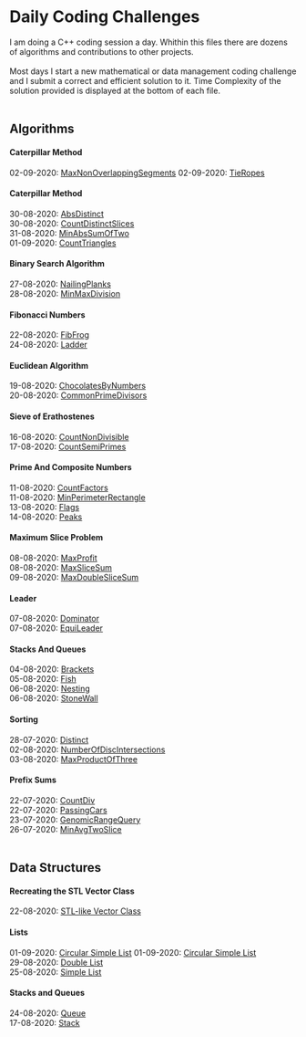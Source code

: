 # Daily Coding Challenges
  
I am doing a C++ coding session a day. Whithin this files there are dozens of algorithms and contributions to other projects.
<br/><br/>
Most days I start a new  mathematical or data management coding challenge and I submit a correct and efficient solution to it. Time Complexity of the solution provided is displayed at the bottom of each file.
<br/><br/>

## **Algorithms**

#### Caterpillar Method

02-09-2020: [MaxNonOverlappingSegments](https://github.com/ManuCanedo/DailyCodingChallenges-Cpp/tree/master/Algorithms_GreedyAlgorithm/MaxNonOverlappingSegments) 
02-09-2020: [TieRopes](https://github.com/ManuCanedo/DailyCodingChallenges-Cpp/tree/master/Algorithms_GreedyAlgorithm/TieRopes)   

#### Caterpillar Method

30-08-2020: [AbsDistinct](https://github.com/ManuCanedo/DailyCodingChallenges-Cpp/tree/master/Algorithms_CaterpillarMethod/AbsDistinct)   
30-08-2020: [CountDistinctSlices](https://github.com/ManuCanedo/DailyCodingChallenges-Cpp/tree/master/Algorithms_CaterpillarMethod/CountDistinctSlices)  
31-08-2020: [MinAbsSumOfTwo](https://github.com/ManuCanedo/DailyCodingChallenges-Cpp/tree/master/Algorithms_CaterpillarMethod/MinAbsSumOfTwo)  
01-09-2020: [CountTriangles](https://github.com/ManuCanedo/DailyCodingChallenges-Cpp/tree/master/Algorithms_CaterpillarMethod/CountTriangles) 

#### Binary Search Algorithm

27-08-2020: [NailingPlanks](https://github.com/ManuCanedo/DailyCodingChallenges-Cpp/tree/master/Algorithms_BinarySearchAlgorithm/NailingPlanks)  
28-08-2020: [MinMaxDivision](https://github.com/ManuCanedo/DailyCodingChallenges-Cpp/tree/master/Algorithms_BinarySearchAlgorithm/MinMaxDivision)

#### Fibonacci Numbers

22-08-2020: [FibFrog](https://github.com/ManuCanedo/DailyCodingChallenges-Cpp/tree/master/Algorithms_FibonacciNumbers/FibFrog)  
24-08-2020: [Ladder](https://github.com/ManuCanedo/DailyCodingChallenges-Cpp/tree/master/Algorithms_FibonacciNumbers/Ladder)

#### Euclidean Algorithm

19-08-2020: [ChocolatesByNumbers](https://github.com/ManuCanedo/DailyCodingChallenges-Cpp/tree/master/Algorithms_EuclideanAlgorithm/ChocolatesByNumbers)  
20-08-2020: [CommonPrimeDivisors](https://github.com/ManuCanedo/DailyCodingChallenges-Cpp/tree/master/Algorithms_EuclideanAlgorithm/CommonPrimeDivisors)

#### Sieve of Erathostenes

16-08-2020: [CountNonDivisible](https://github.com/ManuCanedo/DailyCodingChallenges-Cpp/tree/master/Algorithms_SieveOfErathostenes/CountNonDivisible)  
17-08-2020: [CountSemiPrimes](https://github.com/ManuCanedo/DailyCodingChallenges-Cpp/tree/master/Algorithms_SieveOfErathostenes/CountSemiPrimes)

#### Prime And Composite Numbers

11-08-2020: [CountFactors](https://github.com/ManuCanedo/DailyCodingChallenges-Cpp/tree/master/Algorithms_Prime%26CompositeNumbers/CountFactors)  
11-08-2020: [MinPerimeterRectangle](https://github.com/ManuCanedo/DailyCodingChallenges-Cpp/tree/master/Algorithms_Prime%26CompositeNumbers/MinPerimeterRectangle)  
13-08-2020: [Flags](https://github.com/ManuCanedo/DailyCodingChallenges-Cpp/tree/master/Algorithms_Prime&CompositeNumbers/Flags)  
14-08-2020: [Peaks](https://github.com/ManuCanedo/DailyCodingChallenges-Cpp/tree/master/Algorithms_Prime%26CompositeNumbers/Peaks)

#### Maximum Slice Problem

08-08-2020: [MaxProfit](https://github.com/ManuCanedo/DailyCodingChallenges-Cpp/tree/master/Algorithms_MaxSliceProblem/MaxProfit)  
08-08-2020: [MaxSliceSum](https://github.com/ManuCanedo/DailyCodingChallenges-Cpp/tree/master/Algorithms_MaxSliceProblem/MaxSliceSum)  
09-08-2020: [MaxDoubleSliceSum](https://github.com/ManuCanedo/DailyCodingChallenges-Cpp/tree/master/Algorithms_MaxSliceProblem/MaxDoubleSliceSum)

#### Leader

07-08-2020: [Dominator](https://github.com/ManuCanedo/DailyCodingChallenges-Cpp/tree/master/Algorithms_Leader/Dominator)  
07-08-2020: [EquiLeader](https://github.com/ManuCanedo/DailyCodingChallenges-Cpp/tree/master/Algorithms_Leader/EquiLeader)

#### Stacks And Queues

04-08-2020: [Brackets](https://github.com/ManuCanedo/DailyCodingChallenges-Cpp/tree/master/Algorithms_Stacks&Queues/Brackets)  
05-08-2020: [Fish](https://github.com/ManuCanedo/DailyCodingChallenges-Cpp/tree/master/Algorithms_Stacks%26Queues/Fish)  
06-08-2020: [Nesting](https://github.com/ManuCanedo/DailyCodingChallenges-Cpp/tree/master/Algorithms_Stacks&Queues/Nesting)  
06-08-2020: [StoneWall](https://github.com/ManuCanedo/DailyCodingChallenges-Cpp/tree/master/Algorithms_Stacks&Queues/StoneWall)

#### Sorting

28-07-2020: [Distinct](https://github.com/ManuCanedo/DailyCodingChallenges-Cpp/tree/master/Algorithms_Sorting/Distinct)  
02-08-2020: [NumberOfDiscIntersections](https://github.com/ManuCanedo/DailyCodingChallenges-Cpp/tree/master/Algorithms_Sorting/NumberOfDiscIntersections)  
03-08-2020: [MaxProductOfThree](https://github.com/ManuCanedo/DailyCodingChallenges-Cpp/tree/master/Algorithms_Sorting/MaxProductOfThree)

#### Prefix Sums

22-07-2020: [CountDiv](https://github.com/ManuCanedo/DailyCodingChallenges-Cpp/tree/master/Algorithms_PrefixSums/CountDiv)  
22-07-2020: [PassingCars](https://github.com/ManuCanedo/DailyCodingChallenges-Cpp/tree/master/Algorithms_PrefixSums/PassingCars)  
23-07-2020: [GenomicRangeQuery](https://github.com/ManuCanedo/DailyCodingChallenges-Cpp/tree/master/Algorithms_PrefixSums/GenomicRangeQuery)  
26-07-2020: [MinAvgTwoSlice](https://github.com/ManuCanedo/DailyCodingChallenges-Cpp/tree/master/Algorithms_PrefixSums/MinAvgTwoSlice)<br/><br/>

## **Data Structures**

#### Recreating the STL Vector Class

22-08-2020: [STL-like Vector Class](https://github.com/ManuCanedo/DailyCodingChallenges-Cpp/tree/master/DataStructures_StdVectorClass)

#### Lists

01-09-2020: [Circular Simple List](https://github.com/ManuCanedo/DailyCodingChallenges-Cpp/tree/master/DataStructures_Lists/CircularSimpleList) 
01-09-2020: [Circular Simple List](https://github.com/ManuCanedo/DailyCodingChallenges-Cpp/tree/master/DataStructures_Lists/CircularSimpleList)  
29-08-2020: [Double List](https://github.com/ManuCanedo/DailyCodingChallenges-Cpp/tree/master/DataStructures_Lists/DoubleList)  
25-08-2020: [Simple List](https://github.com/ManuCanedo/DailyCodingChallenges-Cpp/tree/master/DataStructures_Lists/SimpleList)  

#### Stacks and Queues

24-08-2020: [Queue](https://github.com/ManuCanedo/DailyCodingChallenges-Cpp/tree/master/DataStructures_Stacks%26Queues/Queue)  
17-08-2020: [Stack](https://github.com/ManuCanedo/DailyCodingChallenges-Cpp/tree/master/DataStructures_Stacks%26Queues/Stack)  



